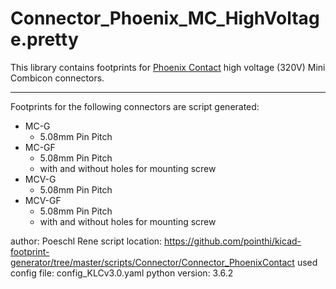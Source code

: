 # Connector_Phoenix_MC_HighVoltage.pretty
This library contains footprints for [Phoenix Contact](www.phoenixcontact.com) high voltage (320V) Mini Combicon connectors.

---

Footprints for the following connectors are script generated:

- MC-G
  - 5.08mm Pin Pitch
- MC-GF
  - 5.08mm Pin Pitch
  - with and without holes for mounting screw
- MCV-G
  - 5.08mm Pin Pitch
- MCV-GF
  - 5.08mm Pin Pitch
  - with and without holes for mounting screw

author: Poeschl Rene
script location: https://github.com/pointhi/kicad-footprint-generator/tree/master/scripts/Connector/Connector_PhoenixContact
used config file: config_KLCv3.0.yaml
python version: 3.6.2
